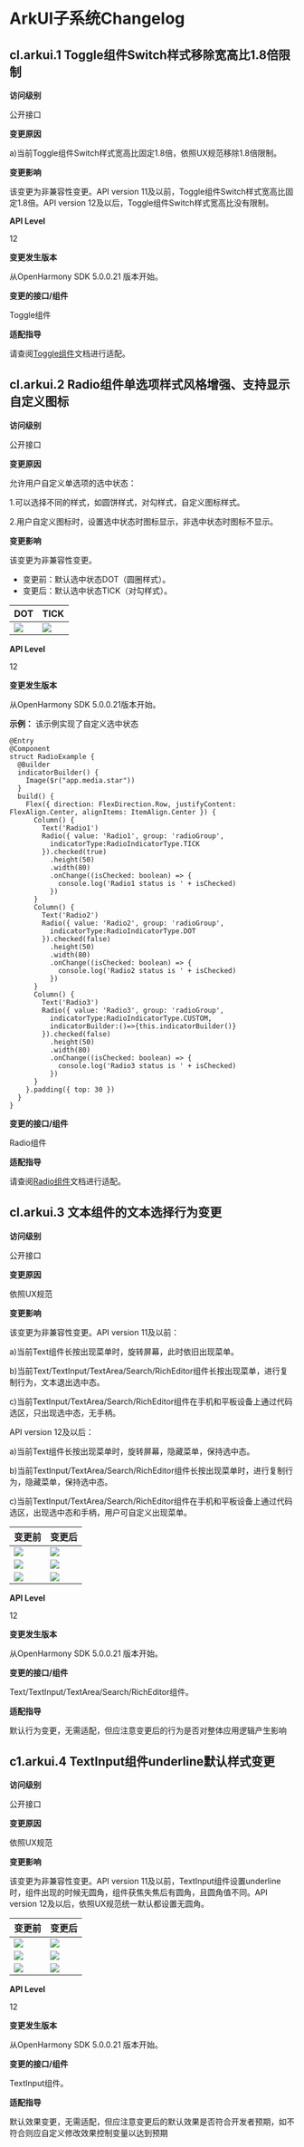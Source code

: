 # ArkUI子系统Changelog

## cl.arkui.1 Toggle组件Switch样式移除宽高比1.8倍限制

**访问级别**

公开接口

**变更原因**

a)当前Toggle组件Switch样式宽高比固定1.8倍，依照UX规范移除1.8倍限制。

**变更影响**

该变更为非兼容性变更。API version 11及以前，Toggle组件Switch样式宽高比固定1.8倍。API version 12及以后，Toggle组件Switch样式宽高比没有限制。

**API Level**

12 

**变更发生版本**

从OpenHarmony SDK 5.0.0.21 版本开始。

**变更的接口/组件**

Toggle组件

**适配指导**

请查阅[Toggle组件](../../../application-dev/reference/apis-arkui/arkui-ts/ts-basic-components-toggle.md)文档进行适配。

## cl.arkui.2  Radio组件单选项样式风格增强、支持显示自定义图标 

**访问级别**

公开接口

**变更原因**

允许用户自定义单选项的选中状态：

1.可以选择不同的样式，如圆饼样式，对勾样式，自定义图标样式。

2.用户自定义图标时，设置选中状态时图标显示，非选中状态时图标不显示。

**变更影响**

该变更为非兼容性变更。

- 变更前：默认选中状态DOT（圆圈样式）。
- 变更后：默认选中状态TICK（对勾样式）。

| DOT | TICK |
|---------|---------|
| ![](figures/radio_changelog_DOT.jpg) | ![](figures/radio_changelog_TICK.jpg) |

**API Level**

12

**变更发生版本**

从OpenHarmony SDK 5.0.0.21版本开始。

**示例：**
该示例实现了自定义选中状态
```
@Entry
@Component
struct RadioExample {
  @Builder 
  indicatorBuilder() {
    Image($r("app.media.star"))
  }
  build() {
    Flex({ direction: FlexDirection.Row, justifyContent: FlexAlign.Center, alignItems: ItemAlign.Center }) {
      Column() {
        Text('Radio1')
        Radio({ value: 'Radio1', group: 'radioGroup',
          indicatorType:RadioIndicatorType.TICK
        }).checked(true)
          .height(50)
          .width(80)
          .onChange((isChecked: boolean) => {
            console.log('Radio1 status is ' + isChecked)
          })
      }
      Column() {
        Text('Radio2')
        Radio({ value: 'Radio2', group: 'radioGroup',
          indicatorType:RadioIndicatorType.DOT
        }).checked(false)
          .height(50)
          .width(80)
          .onChange((isChecked: boolean) => {
            console.log('Radio2 status is ' + isChecked)
          })
      }
      Column() {
        Text('Radio3')
        Radio({ value: 'Radio3', group: 'radioGroup',
          indicatorType:RadioIndicatorType.CUSTOM,
          indicatorBuilder:()=>{this.indicatorBuilder()}
        }).checked(false)
          .height(50)
          .width(80)
          .onChange((isChecked: boolean) => {
            console.log('Radio3 status is ' + isChecked)
          })
      }
    }.padding({ top: 30 })
  }
}
```

**变更的接口/组件**

Radio组件

**适配指导**

请查阅[Radio组件](../../../application-dev/reference/apis-arkui/arkui-ts/ts-basic-components-radio.md)文档进行适配。

## cl.arkui.3 文本组件的文本选择行为变更

**访问级别**

公开接口

**变更原因**

依照UX规范

**变更影响**

该变更为非兼容性变更。API version 11及以前：

a)当前Text组件长按出现菜单时，旋转屏幕，此时依旧出现菜单。

b)当前Text/TextInput/TextArea/Search/RichEditor组件长按出现菜单，进行复制行为，文本退出选中态。

c)当前TextInput/TextArea/Search/RichEditor组件在手机和平板设备上通过代码选区，只出现选中态，无手柄。

API version 12及以后：

a)当前Text组件长按出现菜单时，旋转屏幕，隐藏菜单，保持选中态。

b)当前TextInput/TextArea/Search/RichEditor组件长按出现菜单时，进行复制行为，隐藏菜单，保持选中态。

c)当前TextInput/TextArea/Search/RichEditor组件在手机和平板设备上通过代码选区，出现选中态和手柄，用户可自定义出现菜单。

| 变更前 | 变更后 |
|---------|---------|
| ![](figures/text_before.png) | ![](figures/text_after.png) |
| ![](figures/copy_before.png) | ![](figures/copy_after.png) |
| ![](figures/selection_before.png) | ![](figures/select_after.png) |

**API Level**

12 

**变更发生版本**

从OpenHarmony SDK 5.0.0.21 版本开始。

**变更的接口/组件**

Text/TextInput/TextArea/Search/RichEditor组件。

**适配指导**

默认行为变更，无需适配，但应注意变更后的行为是否对整体应用逻辑产生影响

## c1.arkui.4 TextInput组件underline默认样式变更

**访问级别**

公开接口

**变更原因**

依照UX规范

**变更影响**

该变更为非兼容性变更。API version 11及以前，TextInput组件设置underline时，组件出现的时候无圆角，组件获焦失焦后有圆角，且圆角值不同。API version 12及以后，依照UX规范统一默认都设置无圆角。

| 变更前 | 变更后 |
|---------|---------|
| ![](figures/init.png) | ![](figures/init.png) |
| ![](figures/focus.png) | ![](figures/init.png) |
| ![](figures/blur.png) | ![](figures/init.png) |

**API Level**

12 

**变更发生版本**

从OpenHarmony SDK 5.0.0.21 版本开始。

**变更的接口/组件**

TextInput组件。

**适配指导**

默认效果变更，无需适配，但应注意变更后的默认效果是否符合开发者预期，如不符合则应自定义修改效果控制变量以达到预期
